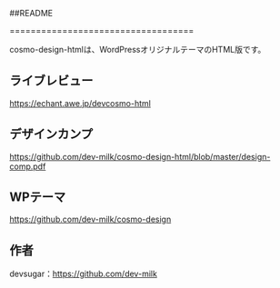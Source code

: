 ##README

===================================

 cosmo-design-htmlは、WordPressオリジナルテーマのHTML版です。

ライブレビュー
--------------

https://echant.awe.jp/devcosmo-html

デザインカンプ
--------------------------
https://github.com/dev-milk/cosmo-design-html/blob/master/design-comp.pdf


WPテーマ
--------------------------
https://github.com/dev-milk/cosmo-design 


作者
------
devsugar：https://github.com/dev-milk


